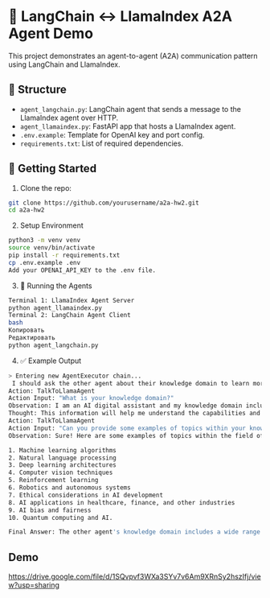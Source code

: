 # 🤖 LangChain ↔ LlamaIndex A2A Agent Demo

This project demonstrates an agent-to-agent (A2A) communication pattern using LangChain and LlamaIndex.

## 📁 Structure

- `agent_langchain.py`: LangChain agent that sends a message to the LlamaIndex agent over HTTP.
- `agent_llamaindex.py`: FastAPI app that hosts a LlamaIndex agent.
- `.env.example`: Template for OpenAI key and port config.
- `requirements.txt`: List of required dependencies.

## 🚀 Getting Started

1. Clone the repo:

```bash
git clone https://github.com/yourusername/a2a-hw2.git
cd a2a-hw2
```
2. Setup Environment

```bash
python3 -m venv venv
source venv/bin/activate
pip install -r requirements.txt
cp .env.example .env
Add your OPENAI_API_KEY to the .env file.
```
3. 🧠 Running the Agents

```bash
Terminal 1: LlamaIndex Agent Server
python agent_llamaindex.py
Terminal 2: LangChain Agent Client
bash
Копировать
Редактировать
python agent_langchain.py
```
4. ✅  Example Output

```bash
> Entering new AgentExecutor chain...
 I should ask the other agent about their knowledge domain to learn more.
Action: TalkToLlamaAgent
Action Input: "What is your knowledge domain?"
Observation: I am an AI digital assistant and my knowledge domain includes a wide range of topics such as general knowledge, technology, science, history, entertainment, and more. I am constantly learning and updating my knowledge base to provide accurate and helpful information to users.
Thought: This information will help me understand the capabilities and limitations of the other agent.
Action: TalkToLlamaAgent
Action Input: "Can you provide some examples of topics within your knowledge domain?"
Observation: Sure! Here are some examples of topics within the field of artificial intelligence:

1. Machine learning algorithms  
2. Natural language processing  
3. Deep learning architectures  
4. Computer vision techniques  
5. Reinforcement learning  
6. Robotics and autonomous systems  
7. Ethical considerations in AI development  
8. AI applications in healthcare, finance, and other industries  
9. AI bias and fairness  
10. Quantum computing and AI.

Final Answer: The other agent's knowledge domain includes a wide range of topics within the field of artificial intelligence, such as machine learni
```

## Demo
https://drive.google.com/file/d/1SQvpvf3WXa3SYv7v6Am9XRnSy2hszIfj/view?usp=sharing
